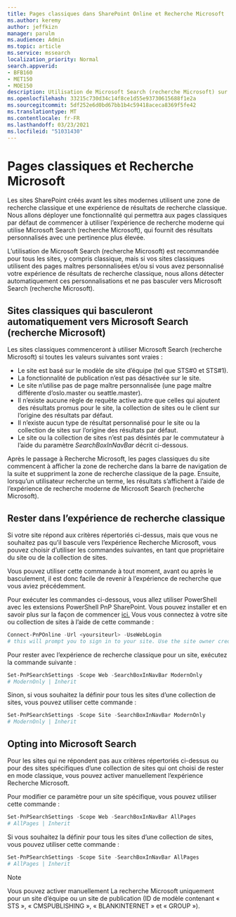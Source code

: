```yaml
---
title: Pages classiques dans SharePoint Online et Recherche Microsoft
ms.author: keremy
author: jeffkizn
manager: parulm
ms.audience: Admin
ms.topic: article
ms.service: mssearch
localization_priority: Normal
search.appverid:
- BFB160
- MET150
- MOE150
description: Utilisation de Microsoft Search (recherche Microsoft) sur les pages SharePoint classiques
ms.openlocfilehash: 33215c730d34c14f8ce1d55e93730615688f1e2a
ms.sourcegitcommit: 5df252e6d0bd67bb1b4c59418aceca8369f5fe42
ms.translationtype: MT
ms.contentlocale: fr-FR
ms.lasthandoff: 03/23/2021
ms.locfileid: "51031430"
---
```

# <a name="classic-pages-and-microsoft-search"></a>Pages classiques et Recherche Microsoft

Les sites SharePoint créés avant les sites modernes utilisent une zone de recherche classique et une expérience de résultats de recherche classique. Nous allons déployer une fonctionnalité qui permettra aux pages classiques par défaut de commencer à utiliser l’expérience de recherche moderne qui utilise Microsoft Search (recherche Microsoft), qui fournit des résultats personnalisés avec une pertinence plus élevée.

L’utilisation de Microsoft Search (recherche Microsoft) est recommandée pour tous les sites, y compris classique, mais si vos sites classiques utilisent des pages maîtres personnalisées et/ou si vous avez personnalisé votre expérience de résultats de recherche classique, nous allons détecter automatiquement ces personnalisations et ne pas basculer vers Microsoft Search (recherche Microsoft).

## <a name="classic-sites-that-will-automatically-switch-to-microsoft-search"></a>Sites classiques qui basculeront automatiquement vers Microsoft Search (recherche Microsoft)

Les sites classiques commenceront à utiliser Microsoft Search (recherche Microsoft) si toutes les valeurs suivantes sont vraies :

* Le site est basé sur le modèle de site d’équipe (tel que STS#0 et STS#1).
* La fonctionnalité de publication n’est pas désactivée sur le site.
* Le site n’utilise pas de page maître personnalisée (une page maître différente d’oslo.master ou seattle.master).
* Il n’existe aucune règle de requête active autre que celles qui ajoutent des résultats promus pour le site, la collection de sites ou le client sur l’origine des résultats par défaut.
* Il n’existe aucun type de résultat personnalisé pour le site ou la collection de sites sur l’origine des résultats par défaut.
* Le site ou la collection de sites n’est pas désintés par le commutateur à l’aide du paramètre *SearchBoxInNavBar* décrit ci-dessous.

Après le passage à Recherche Microsoft, les pages classiques du site commencent à afficher la zone de recherche dans la barre de navigation de la suite et suppriment la zone de recherche classique de la page. Ensuite, lorsqu’un utilisateur recherche un terme, les résultats s’affichent à l’aide de l’expérience de recherche moderne de Microsoft Search (recherche Microsoft).

## <a name="staying-with-the-classic-search-experience"></a>Rester dans l’expérience de recherche classique

Si votre site répond aux critères répertoriés ci-dessus, mais que vous ne souhaitez pas qu’il bascule vers l’expérience Recherche Microsoft, vous pouvez choisir d’utiliser les commandes suivantes, en tant que propriétaire du site ou de la collection de sites.

Vous pouvez utiliser cette commande à tout moment, avant ou après le basculement, il est donc facile de revenir à l’expérience de recherche que vous aviez précédemment.

Pour exécuter les commandes ci-dessous, vous allez utiliser PowerShell avec les extensions PowerShell PnP SharePoint. Vous pouvez installer et en savoir plus sur la façon de commencer [ici.](/powershell/sharepoint/sharepoint-pnp/sharepoint-pnp-cmdlets?view=sharepoint-ps) Vous vous connectez à votre site ou collection de sites à l’aide de cette commande :

```powershell
Connect-PnPOnline -Url <yoursiteurl> -UseWebLogin
# this will prompt you to sign in to your site. Use the site owner credentials.
```

Pour rester avec l’expérience de recherche classique pour un site, exécutez la commande suivante :

```powershell
Set-PnPSearchSettings -Scope Web -SearchBoxInNavBar ModernOnly
# ModernOnly | Inherit
```

Sinon, si vous souhaitez la définir pour tous les sites d’une collection de sites, vous pouvez utiliser cette commande :

```powershell
Set-PnPSearchSettings -Scope Site -SearchBoxInNavBar ModernOnly
# ModernOnly | Inherit
```

## <a name="opting-into-microsoft-search"></a>Opting into Microsoft Search

Pour les sites qui ne répondent pas aux critères répertoriés ci-dessus ou pour des sites spécifiques d’une collection de sites qui ont choisi de rester en mode classique, vous pouvez activer manuellement l’expérience Recherche Microsoft.

Pour modifier ce paramètre pour un site spécifique, vous pouvez utiliser cette commande :

```powershell
Set-PnPSearchSettings -Scope Web -SearchBoxInNavBar AllPages
# AllPages | Inherit
```

Si vous souhaitez la définir pour tous les sites d’une collection de sites, vous pouvez utiliser cette commande :

```powershell
Set-PnPSearchSettings -Scope Site -SearchBoxInNavBar AllPages
# AllPages | Inherit
```

> [!NOTE]
> Vous pouvez activer manuellement La recherche Microsoft uniquement pour un site d’équipe ou un site de publication (ID de modèle contenant « STS », « CMSPUBLISHING », « BLANKINTERNET » et « GROUP »).